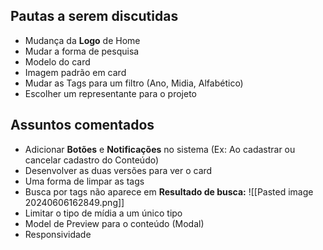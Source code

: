
## Pautas a serem discutidas

- Mudança da **Logo** de Home 
- Mudar a forma de pesquisa
- Modelo do card
- Imagem padrão em card
- Mudar as Tags para um filtro (Ano, Midia, Alfabético)
- Escolher um representante para o projeto

## Assuntos comentados

- Adicionar **Botões** e **Notificações** no sistema (Ex: Ao cadastrar ou cancelar cadastro do Conteúdo)
- Desenvolver as duas versões para ver o card
- Uma forma de limpar as tags
- Busca por tags não aparece em **Resultado de busca:**
![[Pasted image 20240606162849.png]]
- Limitar o tipo de mídia a um único tipo
- Model de Preview para o conteúdo (Modal) 
- Responsividade